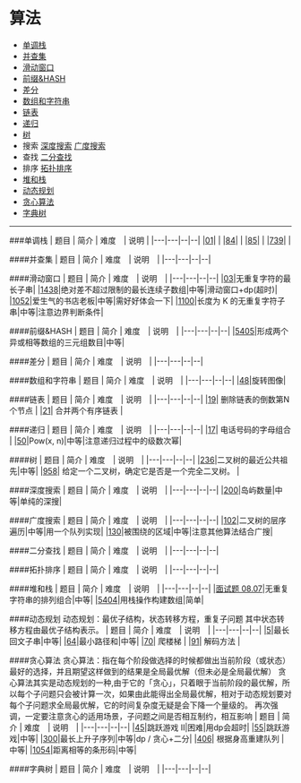 # 算法

- [单调栈](#id_monoStack)
- [并查集](#id_join)
- [滑动窗口](#id_smoothWind)
- [前缀&HASH](#id_preHash)
- [差分](#id_diff)
- [数组和字符串](#id_string)
- [链表](#id_linklist)
- [递归](#id_recursive)
- [树](#id_tree)
- 搜索
  [深度搜索](#id_dfs)
  [广度搜索](#id_bfs)
- 查找
  [二分查找](#id_binarySearch)
- 排序
  [拓扑排序](#id_topologyRange)
- [堆和栈](#id_stack)
- [动态规划](#id_dp)
- [贪心算法](#id_greedy)
- [字典树](#id_dict)

---

###<span id="id_monoStack">单调栈</span>
| 题目 | 简介 | 难度　| 说明 |
|---|---|--|--|
|[01](exercise/01.md)| |
|[84](exercise/84.md)| |
|[85](exercise/85.md)| |
|[739](exercise/739.md)| |

####<span id="id_join">并查集</span>
| 题目 | 简介 | 难度　| 说明　|
|---|---|--|--|

####<span id="id_smoothWind">滑动窗口</span>
| 题目 | 简介 | 难度　| 说明　|
|---|---|--|--|
|[03](exercise/03.md)|无重复字符的最长子串|
|[1438](exercise/1438.md)|绝对差不超过限制的最长连续子数组|中等|滑动窗口+dp(超时)|
|[1052](exercise/1052.md)|爱生气的书店老板|中等|需好好体会一下|
|[1100](exercise/1100.md)|长度为 K 的无重复字符子串|中等|注意边界判断条件|

####<span id="id_preHash">前缀&HASH</span>
| 题目 | 简介 | 难度　| 说明　|
|---|---|--|--|
|[5405](exercise/5405.md)|形成两个异或相等数组的三元组数目|中等|

####<span id="id_diff">差分</span>
| 题目 | 简介 | 难度　| 说明　|
|---|---|--|--|

####<span id="id_string">数组和字符串</span>
| 题目 | 简介 | 难度　| 说明　|
|---|---|--|--|
|[48](exercise/48.md)|旋转图像|

####<span id="id_linklist">链表</span>
| 题目 | 简介 | 难度　| 说明　|
|---|---|--|--|
|[19](exercise/19.md)| 删除链表的倒数第N个节点 |
|[21](exercise/21.md)| 合并两个有序链表 |

####<span id="id_recursive">递归</span>
| 题目 | 简介 | 难度　| 说明　|
|---|---|--|--|
|[17](exercise/17.md)| 电话号码的字母组合 |
|[50](exercise/50.md)|Pow(x, n)|中等|注意递归过程中的级数次幂|

####<span id="id_tree">树</span>
| 题目 | 简介 | 难度　| 说明　|
|---|---|--|--|
|[236](exercise/236.md)|二叉树的最近公共祖先|中等|
|[958](exercise/958.md)| 给定一个二叉树，确定它是否是一个完全二叉树。 |

####<span id="id_dfs">深度搜索</span>
| 题目 | 简介 | 难度　| 说明　|
|---|---|--|--|
|[200](exercise/200.md)|岛屿数量|中等|单纯的深搜|

####<span id="id_bfs">广度搜索</span>
| 题目 | 简介 | 难度　| 说明　|
|---|---|--|--|
|[102](exercise/102.md)|二叉树的层序遍历|中等|用一个队列实现|
|[130](exercise/130.md)|被围绕的区域|中等|注意其他算法结合广搜|

####<span id="id_binarySearch">二分查找</span>
| 题目 | 简介 | 难度　| 说明　|
|---|---|--|--|

####<span id="id_topologyRange">拓扑排序</span>
| 题目 | 简介 | 难度　| 说明　|
|---|---|--|--|

####<span id="id_stack">堆和栈</span>
| 题目 | 简介 | 难度　| 说明　|
|---|---|--|--|
|[面试题 08.07](exercise/interview_08_07.md)|无重复字符串的排列组合|中等|
|[5404](exercise/5404.md)|用栈操作构建数组|简单|

####<span id="id_dp">动态规划</span>
动态规划：最优子结构，状态转移方程，重复子问题
其中状态转移方程由最优子结构表示。
| 题目 | 简介 | 难度　| 说明　|
|---|---|--|--|
|[5](exercise/5.md)|最长回文子串|中等|
|[64](exercise/64.md)|最小路径和|中等|
|[70](exercise/70.md)| 爬楼梯 |
|[91](exercise/91.md)| 解码方法 |

####<span id="id_greedy">贪心算法</span>
贪心算法：指在每个阶段做选择的时候都做出当前阶段（或状态）最好的选择，并且期望这样做到的结果是全局最优解（但未必是全局最优解）
贪心算法其实是动态规划的一种,由于它的「贪心」，只着眼于当前阶段的最优解，所以每个子问题只会被计算一次，如果由此能得出全局最优解，相对于动态规划要对每个子问题求全局最优解，它的时间复杂度无疑是会下降一个量级的。
再次强调，一定要注意贪心的适用场景，子问题之间是否相互制约，相互影响
| 题目 | 简介 | 难度　| 说明　|
|---|---|--|--|
|[45](exercise/45.md)|跳跃游戏 II|困难|用dp会超时|
|[55](exercise/55.md)|跳跃游戏|中等|
|[300](exercise/300.md)|最长上升子序列|中等|dp / 贪心+二分|
|[406](exercise/406.md)| 根据身高重建队列 |中等|
|[1054](exercise/1054.md)|距离相等的条形码|中等|

####<span id="id_dict">字典树</span>
| 题目 | 简介 | 难度　| 说明　|
|---|---|--|--|
